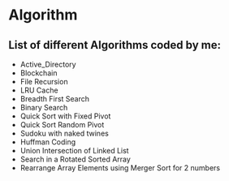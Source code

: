 # Algorithm

## List of different Algorithms coded by me:
 - Active_Directory
 - Blockchain
 - File Recursion
 - LRU Cache
 - Breadth First Search 
 - Binary Search
 - Quick Sort with Fixed Pivot
 - Quick Sort Random Pivot
 - Sudoku with naked twines
 - Huffman Coding
 - Union Intersection of Linked List
 - Search in a Rotated Sorted Array
 - Rearrange Array Elements using Merger Sort for 2 numbers
